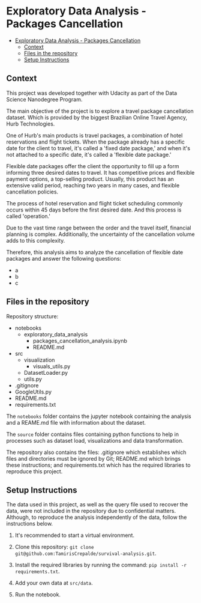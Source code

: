# Exploratory Data Analysis - Packages Cancellation

- [Exploratory Data Analysis - Packages Cancellation](#exploratory-data-analysis---packages-cancellation)
  - [Context](#context)
  - [Files in the repository](#files-in-the-repository)
  - [Setup Instructions](#setup-instructions)

## Context

This project was developed together with Udacity as part of the Data Science Nanodegree Program.

The main objective of the project is to explore a travel package cancellation dataset. Which is provided by the biggest Brazilian Online Travel Agency, Hurb Technologies.

One of Hurb's main products is travel packages, a combination of hotel reservations and flight tickets. When the package already has a specific date for the client to travel, it's called a 'fixed date package,' and when it's not attached to a specific date, it's called a 'flexible date package.'

Flexible date packages offer the client the opportunity to fill up a form informing three desired dates to travel. It has competitive prices and flexible payment options, a top-selling product. Usually, this product has an extensive valid period, reaching two years in many cases, and flexible cancellation policies.

The process of hotel reservation and flight ticket scheduling commonly occurs within 45 days before the first desired date. And this process is called 'operation.'

Due to the vast time range between the order and the travel itself, financial planning is complex. Additionally, the uncertainty of the cancellation volume adds to this complexity.

Therefore, this analysis aims to analyze the cancellation of flexible date packages and answer the following questions:
- a
- b
- c

## Files in the repository
Repository structure:

- notebooks
  - exploratory_data_analysis
    - packages_cancellation_analysis.ipynb
    - README.md
- src
  - visualization
    - visuals_utils.py
  - DatasetLoader.py
  - utils.py
- .gitignore
- GoogleUtils.py
- README.md
- requirements.txt

The `notebooks` folder contains the jupyter notebook containing the analysis and a REAME.md file with information about the dataset.

The `source` folder contains files containing python functions to help in processes such as dataset load, visualizations and data transformation.

The repository also contains the files: .gitignore which establishes which files and directories must be ignored by Git; README.md which brings these instructions; and requirements.txt which has the required libraries to reproduce this project.


## Setup Instructions

The data used in this project, as well as the query file used to recover the data, were not included in the repository due to confidential matters. Although, to reproduce the analysis independently of the data, follow the instructions below.

1. It's recommended to start a virtual environment.

2. Clone this repository:
   `git clone git@github.com:TamirisCrepalde/survival-analysis.git`.

3. Install the required libraries by running the command: `pip install -r requirements.txt`.

4. Add your own data at `src/data`.

5. Run the notebook.
